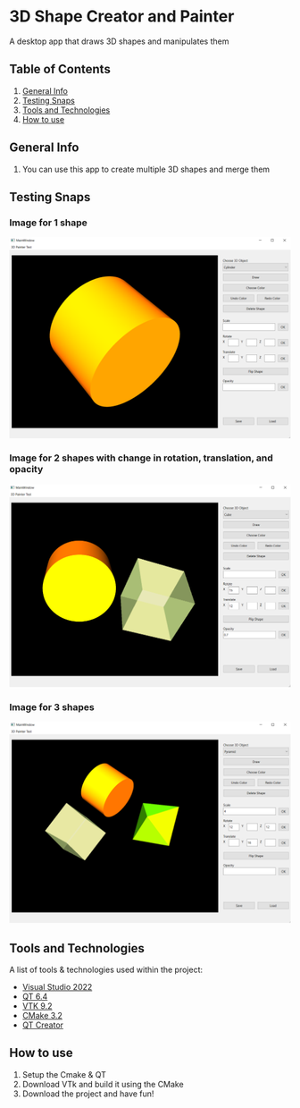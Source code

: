# 3D Shape Creator and Painter 
A desktop app that draws 3D shapes and manipulates them

## Table of Contents
<a name="general-info"></a>
1. [General Info](#general-info)
<a name="testing-snaps"></a>
2. [Testing Snaps](#testing-snaps)
<a name="Tools-and-Technologies"></a>
3. [Tools and Technologies](#Tools-and-Technologies)
<a name="How-to-use"></a>
4. [How to use](#How-to-use)

## General Info

1. You can use this app to create multiple 3D shapes and merge them

## Testing Snaps

### Image for 1 shape
![Testing Image](data/oneShape.png)
### Image for 2 shapes with change in rotation, translation, and opacity 
![Image text](data/twoShape.png)
### Image for 3 shapes 
![Image text](data/threeShape.png)

## Tools and Technologies
A list of tools & technologies used within the project:
* <a href='https://visualstudio.microsoft.com'>Visual Studio 2022</a>
* <a href='https://www.qt.io/download-open-source'>QT 6.4</a>
* <a href='https://vtk.org/download'>VTK 9.2</a>
* <a href='https://cmake.org/install'>CMake 3.2</a>
* <a href='https://www.qt.io/product/development-tools'>QT Creator</a>

## How to use
1. Setup the Cmake & QT
2. Download VTk and build it using the CMake
3. Download the project and have fun!
